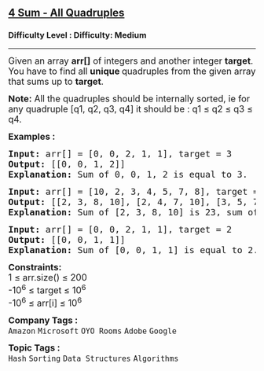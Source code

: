 <h2><a href="https://www.geeksforgeeks.org/problems/find-all-four-sum-numbers1732/1">4 Sum - All Quadruples</a></h2><h3>Difficulty Level : Difficulty: Medium</h3><hr><div class="problems_problem_content__Xm_eO"><p><span style="font-size: 18px;">Given an array <strong>arr[]</strong> of integers and another integer <strong>target</strong>. You have to find all <strong>unique&nbsp;</strong>quadruples from the given array that sums up to <strong>target</strong>.</span></p>
<p><span style="font-size: 18px;"><span style="font-size: 18px;"><strong>Note:</strong> All the quadruples should be internally sorted, ie for any quadruple [q1, q2, q3, q4] it should be : q1 ≤ q2 ≤ q3 ≤ q4.</span></span></p>
<p><span style="font-size: 18px;"><strong>Examples :</strong></span></p>
<pre><span style="font-size: 18px;"><strong>Input: </strong>arr[] = [0, 0, 2, 1, 1], target = 3<br><strong>Output:</strong> [[0, 0, 1, 2]]<strong>
Explanation: </strong>Sum of 0, 0, 1, 2 is equal to 3.</span>
</pre>
<pre><span style="font-size: 18px;"><strong>Input: </strong>arr[] = [10, 2, 3, 4, 5, 7, 8], target = 23
<strong>Output: </strong>[[2, 3, 8, 10], [2, 4, 7, 10], [3, 5, 7, 8]] <strong>
Explanation: </strong>Sum of [2, 3, 8, 10] is 23, sum of [2, 4, 7, 10] is 23 and sum of [3, 5, 7, 8] is also 23.</span></pre>
<pre><span style="font-size: 18px;"><strong>Input: </strong>arr[] = [0, 0, 2, 1, 1], target = 2<br><strong>Output:</strong> [[0, 0, 1, 1]]<strong>
Explanation: </strong>Sum of [0, 0, 1, 1] is equal to 2.</span></pre>
<p><span style="font-size: 18px;"><strong>Constraints:</strong><br>1 ≤ arr.size() ≤ 200<br>-10<sup>6</sup> ≤ target ≤ 10<sup>6</sup><br>-10<sup>6</sup> ≤ arr[i] ≤ 10<sup>6</sup></span></p></div><p><span style=font-size:18px><strong>Company Tags : </strong><br><code>Amazon</code>&nbsp;<code>Microsoft</code>&nbsp;<code>OYO Rooms</code>&nbsp;<code>Adobe</code>&nbsp;<code>Google</code>&nbsp;<br><p><span style=font-size:18px><strong>Topic Tags : </strong><br><code>Hash</code>&nbsp;<code>Sorting</code>&nbsp;<code>Data Structures</code>&nbsp;<code>Algorithms</code>&nbsp;